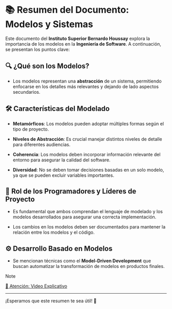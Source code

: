 # 📚 Resumen del Documento: Modelos y Sistemas

Este documento del **Instituto Superior Bernardo Houssay** explora la importancia de los modelos en la **Ingeniería de Software**. A continuación, se presentan los puntos clave:

## 🔍 ¿Qué son los Modelos?
- Los modelos representan una **abstracción** de un sistema, permitiendo enfocarse en los detalles más relevantes y dejando de lado aspectos secundarios. 



## 🛠️ Características del Modelado
- **Metamórficos**: Los modelos pueden adoptar múltiples formas según el tipo de proyecto. 


- **Niveles de Abstracción**: Es crucial manejar distintos niveles de detalle para diferentes audiencias. 


- **Coherencia**: Los modelos deben incorporar información relevante del entorno para asegurar la calidad del software. 


- **Diversidad**: No se deben tomar decisiones basadas en un solo modelo, ya que se pueden excluir variables importantes. 



## 👥 Rol de los Programadores y Líderes de Proyecto
- Es fundamental que ambos comprendan el lenguaje de modelado y los modelos desarrollados para asegurar una correcta implementación. 


- Los cambios en los modelos deben ser documentados para mantener la relación entre los modelos y el código. 



## ⚙️ Desarrollo Basado en Modelos
- Se mencionan técnicas como el **Model-Driven Development** que buscan automatizar la transformación de modelos en productos finales. 

>[!NOTE]
[🎥 Atención: Video Explicativo](https://youtu.be/IrMdHif3Yso)



---

¡Esperamos que este resumen te sea útil! 🚀